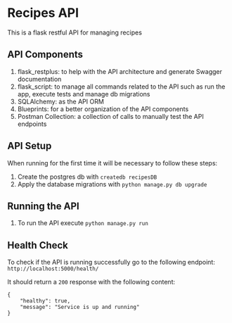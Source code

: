 # Recipes API
This is a flask restful API for managing recipes

## API Components
1. flask_restplus: to help with the API architecture and generate Swagger documentation
1. flask_script: to manage all commands related to the API such as run the app, execute tests and manage db migrations
1. SQLAlchemy: as the API ORM  
1. Blueprints: for a better organization of the API components
1. Postman Collection: a collection of calls to manually test the API endpoints

## API Setup
When running for the first time it will be necessary to follow these steps:
1. Create the postgres db with ```createdb recipesDB```
1. Apply the database migrations with ```python manage.py db upgrade```

## Running the API
1. To run the API execute ```python manage.py run```

## Health Check
To check if the API is running successfully go to the following endpoint:   
```http://localhost:5000/health/```   
  
It should return a ```200``` response with the following content:  
```
{
    "healthy": true,
    "message": "Service is up and running"
}
```
